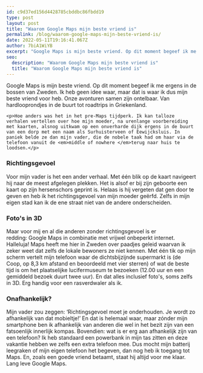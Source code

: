 ```yaml
---
id: c9d37ed156d4428785cbddbc86fbdd19
type: post
layout: post
title: "Waarom Google Maps mijn beste vriend is"
permalink: /blog/waarom-google-maps-mijn-beste-vriend-is/
date: 2022-05-11T19:16:41.067Z
author: 7biA1WiYB
excerpt: "Google Maps is mijn beste vriend. Op dit moment begeef ik me ergens in de bossen van Zweden. Ik heb geen idee waar, maar dat is waar ik dus mijn beste vriend voor heb. Onze avonturen samen zijn ontelbaar. Van hardlooprondjes in de buurt tot roadtrips in Griekenland.  "
seo:
  description: "Waarom Google Maps mijn beste vriend is"
  title: "Waarom Google Maps mijn beste vriend is"
---
```

Google Maps is mijn beste vriend. Op dit moment begeef ik me ergens in de bossen van Zweden. Ik heb geen idee waar, maar dat is waar ik dus mijn beste vriend voor heb. Onze avonturen samen zijn ontelbaar. Van hardlooprondjes in de buurt tot roadtrips in Griekenland.  

    <p>Hoe anders was het in het pre-Maps tijdperk. Ik kan talloze verhalen vertellen over hoe mijn moeder, na urenlange voorbereiding met kaarten, alsnog uitkwam op een onverharde dijk ergens in de buurt van een dorp met een naam als Surhuisterveen of Eewijcksluis. In paniek belde ze dan mijn vader, die de nobele taak had om haar via de telefoon vanuit de <em>middle of nowhere </em>terug naar huis te loodsen.</p>
<h3>Richtingsgevoel</h3>
<p>Voor mijn vader is het een ander verhaal. Met één blik op de kaart navigeert hij naar de meest afgelegen plekken. Het is alsof er bij zijn geboorte een kaart op zijn hersenschors geprint is. Helaas is hij vergeten dat gen door te geven en heb ik het richtingsgevoel van mijn moeder geërfd. Zelfs in mijn eigen stad kan ik de ene straat niet van de andere onderscheiden.</p>
<h3>Foto's in 3D</h3>
<p>Maar voor mij en al die anderen zonder richtingsgevoel is er redding: Google Maps in combinatie met vrijwel onbeperkt internet. Halleluja! Maps heeft me hier in Zweden over paadjes geleid waarvan ik zeker weet dat zelfs de lokale bewoners ze niet kennen. Met één tik op mijn scherm vertelt mijn telefoon waar de dichtsbijzijnde supermarkt is (de Coop, op 8,3 km afstand en beoordeeld met vier sterren) of wat de beste tijd is om het plaatselijke lucifermuseum te bezoeken (12.00 uur en een gemiddeld bezoek duurt twee uur). En dat alles inclusief foto's, soms zelfs in 3D. Erg handig voor een rasverdwaler als ik.</p>
<h3>Onafhankelijk?</h3>
<p>Mijn vader zou zeggen: ‘Richtingsgevoel moet je onderhouden. Je wordt zo afhankelijk van dat mobieltje!’ En dat is helemaal waar, maar zónder mijn smartphone ben ik afhankelijk van anderen die wel in het bezit zijn van een fatsoenlijk innerlijk kompas. Bovendien: wat is er erg aan afhankelijk zijn van een telefoon? Ik heb standaard een powerbank in mijn tas zitten en deze vakantie hebben we zelfs een extra telefoon mee. Dus mocht mijn batterij leegraken of mijn eigen telefoon het begeven, dan nog heb ik toegang tot Maps. En, zoals een goede vriend betaamt, staat hij altijd voor me klaar. Lang leve Google Maps.</p>  
